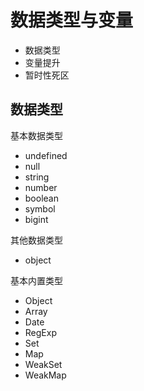 # 数据类型与变量

- 数据类型
- 变量提升
- 暂时性死区


## 数据类型

基本数据类型
- undefined
- null
- string
- number
- boolean
- symbol
- bigint

其他数据类型
- object

基本内置类型
- Object
- Array
- Date
- RegExp
- Set
- Map
- WeakSet
- WeakMap



